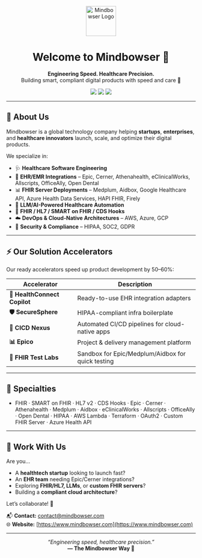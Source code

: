 <p align="center">
  <img src="https://ewzduhvhjkj.exactdn.com/wp-content/uploads/2023/07/26203051/mb-300x103-2.png?strip=all&lossy=1&ssl=1&fit=150,53" alt="Mindbowser Logo" height="80">
</p>

<h1 align="center">Welcome to Mindbowser 👋</h1>

<p align="center">
  <b>Engineering Speed. Healthcare Precision.</b><br>
  Building smart, compliant digital products with speed and care 💙
</p>

<p align="center">
  <a target="_blank" href="https://www.mindbowser.com/"><img src="https://img.shields.io/badge/Website-Mindbowser.com-blue?style=for-the-badge"></a>
  <a target="_blank" href="https://www.linkedin.com/company/mindbowser-infosolutions/"><img src="https://img.shields.io/badge/LinkedIn-Mindbowser-blue?style=for-the-badge&logo=linkedin"></a>
  <a target="_blank" href="https://x.com/Mindbowser"><img src="https://img.shields.io/badge/Twitter-@mindbowser-blue?style=for-the-badge&logo=twitter"></a>
</p>

---

## 🚀 About Us

Mindbowser is a global technology company helping **startups**, **enterprises**, and **healthcare innovators** launch, scale, and optimize their digital products.

We specialize in:

- 🩺 **Healthcare Software Engineering**
- 🔌 **EHR/EMR Integrations** – Epic, Cerner, Athenahealth, eClinicalWorks, Allscripts, OfficeAlly, Open Dental
- 📊 **FHIR Server Deployments** – Medplum, Aidbox, Google Healthcare API, Azure Health Data Services, HAPI FHIR, Firely
- 🧠 **LLM/AI-Powered Healthcare Automation**
- 🔄 **FHIR / HL7 / SMART on FHIR / CDS Hooks**
- ☁️ **DevOps & Cloud-Native Architectures** – AWS, Azure, GCP
- 🔐 **Security & Compliance** – HIPAA, SOC2, GDPR

---

## ⚡️ Our Solution Accelerators

Our ready accelerators speed up product development by 50–60%:

| Accelerator | Description |
|------------|-------------|
| **🔌 HealthConnect Copilot** | Ready-to-use EHR integration adapters |
| **🛡️ SecureSphere** | HIPAA-compliant infra boilerplate |
| **🚀 CICD Nexus** | Automated CI/CD pipelines for cloud-native apps |
| **📊 Epico** | Project & delivery management platform |
| **🧪 FHIR Test Labs** | Sandbox for Epic/Medplum/Aidbox for quick testing |

---

## 🧠 Specialties
- FHIR · SMART on FHIR · HL7 v2 · CDS Hooks · Epic · Cerner · Athenahealth · Medplum · Aidbox · eClinicalWorks · Allscripts · OfficeAlly · Open Dental · HIPAA · AWS Lambda · Terraform · OAuth2 · Custom FHIR Server · Azure Health API

---

## 🤝 Work With Us

Are you...

- A **healthtech startup** looking to launch fast?
- An **EHR team** needing Epic/Cerner integrations?
- Exploring **FHIR/HL7, LLMs**, or **custom FHIR servers**?
- Building a **compliant cloud architecture**?

Let’s collaborate! 🤝

📬 **Contact:** [contact@mindbowser.com](mailto:contact@mindbowser.com)  
🌐 **Website:** [https://www.mindbowser.com](https://www.mindbowser.com)

---

<p align="center">
  <i>“Engineering speed, healthcare precision.”</i><br>
  <b>— The Mindbowser Way 💙</b>
</p>

